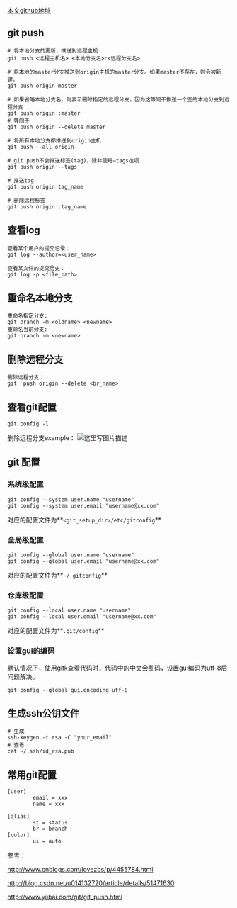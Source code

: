 [本文github地址](https://github.com/YoungBear/MyBlog/blob/master/md_files/GitCommandLearn.md "")

## git push

```
# 将本地分支的更新，推送到远程主机
git push <远程主机名> <本地分支名>:<远程分支名>

# 将本地的master分支推送到origin主机的master分支。如果master不存在，则会被新建。
git push origin master

# 如果省略本地分支名，则表示删除指定的远程分支，因为这等同于推送一个空的本地分支到远程分支
git push origin :master
# 等同于
git push origin --delete master

# 将所有本地分支都推送到origin主机
git push --all origin

# git push不会推送标签(tag)，除非使用–tags选项
git push origin --tags

# 推送tag
git push origin tag_name

# 删除远程标签
git push origin :tag_name
```

## 查看log

```
查看某个用户的提交记录：
git log --author=<user_name>

查看某文件的提交历史：
git log -p <file_path>
```


## 重命名本地分支

```
重命名指定分支:
git branch -m <oldname> <newname>
重命名当前分支:
git branch -m <newname>
```

## 删除远程分支

```
删除远程分支：
git  push origin --delete <br_name>
```

## 查看git配置

```
git config -l
```

删除远程分支example：
![这里写图片描述](http://img.blog.csdn.net/20160729161727383)

## git 配置

### 系统级配置

```
git config --system user.name "username"
git config --system user.email "username@xx.com"
```

对应的配置文件为**`<git_setup_dir>/etc/gitconfig`**

### 全局级配置

```
git config --global user.name "username"
git config --global user.email "username@xx.com"
```

对应的配置文件为**`~/.gitconfig`**

### 仓库级配置

```
git config --local user.name "username"
git config --local user.email "username@xx.com"
```

对应的配置文件为**`.git/config`**

### 设置gui的编码
默认情况下，使用gitk查看代码时，代码中的中文会乱码，设置gui编码为utf-8后问题解决。

```
git config --global gui.encoding utf-8
```

## 生成ssh公钥文件

```
# 生成
ssh-keygen -t rsa -C "your_email"
# 查看
cat ~/.ssh/id_rsa.pub
```

## 常用git配置

```
[user]
        email = xxx
        name = xxx

[alias]
        st = status
        br = branch
[color]
        ui = auto
```

参考：

http://www.cnblogs.com/lovezbs/p/4455784.html

http://blog.csdn.net/u014132720/article/details/51471630

http://www.yiibai.com/git/git_push.html